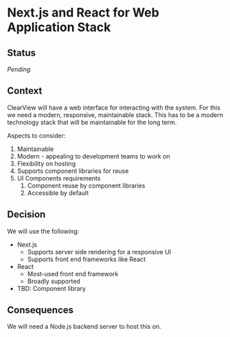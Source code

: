 # Next.js and React for Web Application Stack

## Status

_Pending_

## Context

ClearView will have a web interface for interacting with the system. For this we need a modern, responsive, maintainable stack. This has to be a modern technology stack that will be maintainable for the long term.

Aspects to consider:

1. Maintainable
2. Modern - appealing to development teams to work on
3. Flexibility on hosting
4. Supports component libraries for reuse
5. UI Components requirements
    1. Component reuse by component libraries
    2. Accessible by default

## Decision

We will use the following:

* Next.js
  * Supports server side rendering for a responsive UI
  * Supports front end frameworks like React
* React
  * Most-used front end framework
  * Broadly supported
* TBD: Component library

## Consequences

We will need a Node.js backend server to host this on.
